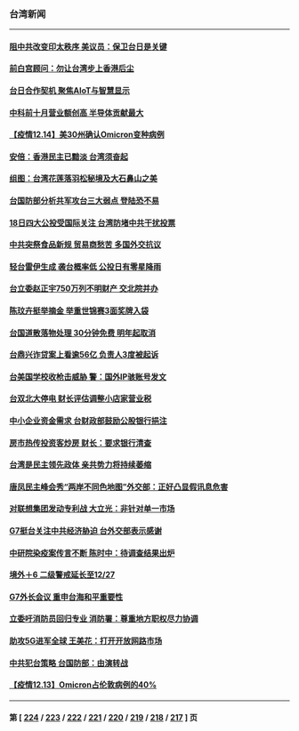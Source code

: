 ### 台湾新闻
---
#### [阻中共改变印太秩序 美议员：保卫台日是关键](../../pages/ncid1349361/n13436617.md) 
#### [前白宫顾问：勿让台湾步上香港后尘](../../pages/ncid1349361/n13436606.md) 
#### [台日合作契机 聚焦AIoT与智慧显示](../../pages/ncid1349361/n13436552.md) 
#### [中科前十月营业额创高 半导体贡献最大](../../pages/ncid1349361/n13436541.md) 
#### [【疫情12.14】美30州确认Omicron变种病例](../../pages/ncid1349361/n13436106.md) 
#### [安倍：香港民主已黯淡 台湾须奋起](../../pages/ncid1349361/n13435759.md) 
#### [组图：台湾花莲落羽松秘境及大石鼻山之美](../../pages/ncid1349361/n13425186.md) 
#### [台国防部分析共军攻台三大弱点 登陆恐不易](../../pages/ncid1349361/n13435013.md) 
#### [18日四大公投受国际关注 台湾防堵中共干扰投票](../../pages/ncid1349361/n13433580.md) 
#### [中共突祭食品新规 贸易商愁苦 多国外交抗议](../../pages/ncid1349361/n13434960.md) 
#### [轻台雷伊生成 袭台概率低 公投日有零星降雨](../../pages/ncid1349361/n13434492.md) 
#### [台立委赵正宇750万列不明财产 交北院并办](../../pages/ncid1349361/n13434472.md) 
#### [陈玟卉挺举摘金 举重世锦赛3面奖牌入袋](../../pages/ncid1349361/n13434747.md) 
#### [台国道散落物处理 30分钟免费 明年起取消](../../pages/ncid1349361/n13434561.md) 
#### [台鼎兴诈贷案上看逾56亿 负责人3度被起诉](../../pages/ncid1349361/n13434568.md) 
#### [台美国学校收枪击威胁 警：国外IP骇账号发文](../../pages/ncid1349361/n13434637.md) 
#### [台双北大停电 财长评估调整小店家营业税](../../pages/ncid1349361/n13434643.md) 
#### [中小企业资金需求 台财政部鼓励公股银行挹注](../../pages/ncid1349361/n13434487.md) 
#### [房市热传投资客炒房 财长：要求银行清查](../../pages/ncid1349361/n13434430.md) 
#### [台湾是民主领先政体 亲共势力将持续萎缩](../../pages/ncid1349361/n13434463.md) 
#### [唐凤民主峰会秀“两岸不同色地图”外交部：正好凸显假讯息危害](../../pages/ncid1349361/n13434481.md) 
#### [对联想集团发动专利战 大立光：非针对单一市场](../../pages/ncid1349361/n13434479.md) 
#### [G7挺台关注中共经济胁迫 台外交部表示感谢](../../pages/ncid1349361/n13434443.md) 
#### [中研院染疫案传言不断 陈时中：待调查结果出炉](../../pages/ncid1349361/n13434474.md) 
#### [境外＋6  二级警戒延长至12/27](../../pages/ncid1349361/n13434484.md) 
#### [G7外长会议 重申台海和平重要性](../../pages/ncid1349361/n13434490.md) 
#### [立委吁消防员回归专业 消防署：尊重地方职权尽力协调](../../pages/ncid1349361/n13434575.md) 
#### [助攻5G进军全球 王美花：打开开放网路市场](../../pages/ncid1349361/n13434557.md) 
#### [中共犯台策略 台国防部：由演转战](../../pages/ncid1349361/n13434563.md) 
#### [【疫情12.13】Omicron占伦敦病例的40%](../../pages/ncid1349361/n13434249.md) 

---
#### 第 [ [224](./224.md) / [223](./223.md) / [222](./222.md) / [221](./221.md) / [220](./220.md) / [219](./219.md) / [218](./218.md) / [217](./217.md) ] 页
